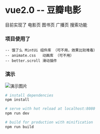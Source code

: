 # vue2.0 -- 豆瓣电影
  目前实现了 电影页 图书页 广播页 搜索功能
### 项目使用了
	-- 饿了么 MintUi 组件库 （可不用，效果比较难看）
	-- animate.css	 动画库 （可不用）
	-- better.scroll 滑动插件
		
### 演示
![演示图片](./images/douban.gif)

``` bash
# install dependencies
npm install

# serve with hot reload at localhost:8080
npm run dev

# build for production with minification
npm run build
```



 